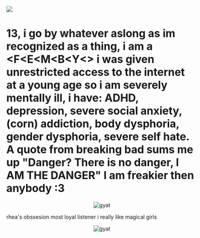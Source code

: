 ![](https://komarev.com/ghpvc/?username=cyjanowodur&color=FFB6C1)

# 13, i go by whatever aslong as im recognized as a thing, i am a <F<E<M<B<O><Y<> i was given unrestricted access to the internet at a young age so i am severely mentally ill, i have: ADHD, depression, severe social anxiety, (corn) addiction, body dysphoria, gender dysphoria, severe self hate. A quote from breaking bad sums me up "Danger? There is no danger, I AM THE DANGER" I am freakier then anybody :3


<p align="center">
  <img src="https://media.discordapp.net/attachments/942760894637703168/1399832889088016455/20250729_195930.jpg?ex=688b1838&is=6889c6b8&hm=09dba7a5a548bf14725c19a6a25695873bc5e31875c5e71acead83e96ca46c6b&=&format=webp&width=1348&height=800" alt="gyat" />
</p>
<p align="center">
 

rhea's obssesion most loyal listener
i really like magical girls 

<p align="center">
  <img src="https://i.pinimg.com/736x/92/b4/0a/92b40a11f36445bfda1826100a556799.jpg" alt="gyat" />
</p>
<p align="center">

